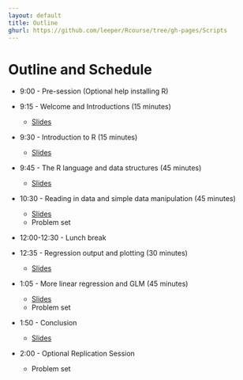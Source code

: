 ```yaml
---
layout: default
title: Outline
ghurl: https://github.com/leeper/Rcourse/tree/gh-pages/Scripts
---
```


# Outline and Schedule #

* 9:00 - Pre-session (Optional help installing R)

* 9:15 - Welcome and Introductions (15 minutes)

  * [Slides](Slides/Welcome.pdf)

* 9:30 - Introduction to R (15 minutes)

  * [Slides](Slides/Introduction.pdf)

* 9:45 - The R language and data structures (45 minutes)

  * [Slides](Slides/Basics.pdf)

* 10:30 - Reading in data and simple data manipulation (45 minutes)

  * [Slides](Slides/Data.pdf)
  * Problem set <!--Reading in data, character/factor, save/write.csv-->

* 12:00-12:30 - Lunch break

* 12:35 - Regression output and plotting (30 minutes)

  * [Slides](Slides/Regression.pdf)
  
* 1:05 - More linear regression and GLM (45 minutes)

  * [Slides](Slides/Regression2.pdf)
  * Problem set <!--Regression assumptions, specification, predictions-->
  
* 1:50 - Conclusion

  * [Slides](Slides/Conclusion.pdf)

* 2:00 - Optional Replication Session

  * Problem set <!--Replication of other results-->